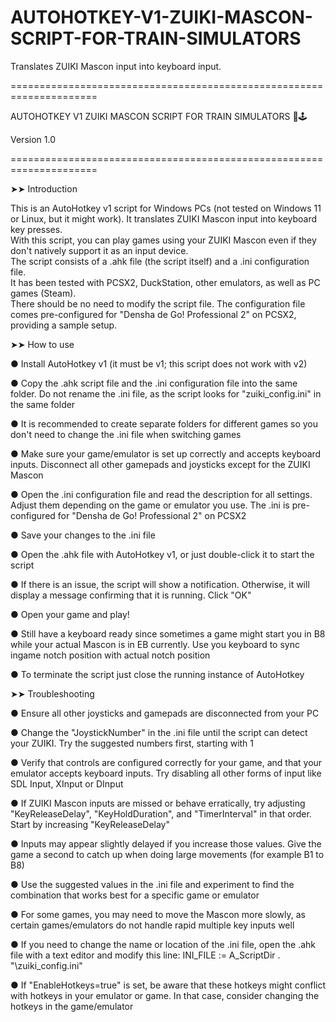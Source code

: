 # AUTOHOTKEY-V1-ZUIKI-MASCON-SCRIPT-FOR-TRAIN-SIMULATORS
Translates ZUIKI Mascon input into keyboard input.

=====================================================================

AUTOHOTKEY V1 ZUIKI MASCON SCRIPT FOR TRAIN SIMULATORS 🚅🕹️

Version 1.0

=====================================================================

  ➤➤ Introduction

This is an AutoHotkey v1 script for Windows PCs (not tested on Windows 11 or Linux, but it might work). It translates ZUIKI Mascon input into keyboard key presses.  
With this script, you can play games using your ZUIKI Mascon even if they don't natively support it as an input device.  
The script consists of a .ahk file (the script itself) and a .ini configuration file.  
It has been tested with PCSX2, DuckStation, other emulators, as well as PC games (Steam).  
There should be no need to modify the script file. The configuration file comes pre-configured for "Densha de Go! Professional 2" on PCSX2, providing a sample setup.


  
  ➤➤ How to use

● Install AutoHotkey v1 (it must be v1; this script does not work with v2)

● Copy the .ahk script file and the .ini configuration file into the same folder. Do not rename the .ini file, as the script looks for "zuiki_config.ini" in the same folder

● It is recommended to create separate folders for different games so you don't need to change the .ini file when switching games

● Make sure your game/emulator is set up correctly and accepts keyboard inputs. Disconnect all other gamepads and joysticks except for the ZUIKI Mascon

● Open the .ini configuration file and read the description for all settings. Adjust them depending on the game or emulator you use. The .ini is pre-configured for "Densha de Go! Professional 2" on PCSX2

● Save your changes to the .ini file

● Open the .ahk file with AutoHotkey v1, or just double-click it to start the script

● If there is an issue, the script will show a notification. Otherwise, it will display a message confirming that it is running. Click "OK"

● Open your game and play!

● Still have a keyboard ready since sometimes a game might start you in B8 while your actual Mascon is in EB currently. Use you keyboard to sync ingame notch position with actual notch position

● To terminate the script just close the running instance of AutoHotkey


  
  ➤➤ Troubleshooting

● Ensure all other joysticks and gamepads are disconnected from your PC

● Change the "JoystickNumber" in the .ini file until the script can detect your ZUIKI. Try the suggested numbers first, starting with 1

● Verify that controls are configured correctly for your game, and that your emulator accepts keyboard inputs. Try disabling all other forms of input like SDL Input, XInput or DInput

● If ZUIKI Mascon inputs are missed or behave erratically, try adjusting "KeyReleaseDelay", "KeyHoldDuration", and "TimerInterval" in that order. Start by increasing "KeyReleaseDelay"

● Inputs may appear slightly delayed if you increase those values. Give the game a second to catch up when doing large movements (for example B1 to B8)

● Use the suggested values in the .ini file and experiment to find the combination that works best for a specific game or emulator

● For some games, you may need to move the Mascon more slowly, as certain games/emulators do not handle rapid multiple key inputs well

● If you need to change the name or location of the .ini file, open the .ahk file with a text editor and modify this line: INI_FILE := A_ScriptDir . "\zuiki_config.ini"

● If "EnableHotkeys=true" is set, be aware that these hotkeys might conflict with hotkeys in your emulator or game. In that case, consider changing the hotkeys in the game/emulator
